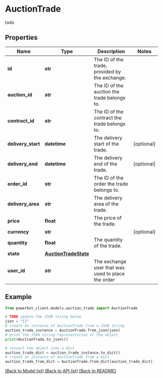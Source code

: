 # AuctionTrade

todo

## Properties

Name | Type | Description | Notes
------------ | ------------- | ------------- | -------------
**id** | **str** | The ID of the trade, provided by the exchange. | 
**auction_id** | **str** | The ID of the auction the trade belongs to. | 
**contract_id** | **str** | The ID of the contract the trade belongs to. | 
**delivery_start** | **datetime** | The delivery start of the trade. | [optional] 
**delivery_end** | **datetime** | The delivery end of the trade. | [optional] 
**order_id** | **str** | The ID of the order the trade belongs to. | 
**delivery_area** | **str** | The delivery area of the trade. | 
**price** | **float** | The price of the trade. | 
**currency** | **str** |  | [optional] 
**quantity** | **float** | The quantity of the trade. | 
**state** | [**AuctionTradeState**](AuctionTradeState.md) |  | 
**user_id** | **str** | The exchange user that was used to place the order | 

## Example

```python
from powerbot_client.models.auction_trade import AuctionTrade

# TODO update the JSON string below
json = "{}"
# create an instance of AuctionTrade from a JSON string
auction_trade_instance = AuctionTrade.from_json(json)
# print the JSON string representation of the object
print(AuctionTrade.to_json())

# convert the object into a dict
auction_trade_dict = auction_trade_instance.to_dict()
# create an instance of AuctionTrade from a dict
auction_trade_from_dict = AuctionTrade.from_dict(auction_trade_dict)
```
[[Back to Model list]](../README.md#documentation-for-models) [[Back to API list]](../README.md#documentation-for-api-endpoints) [[Back to README]](../README.md)


